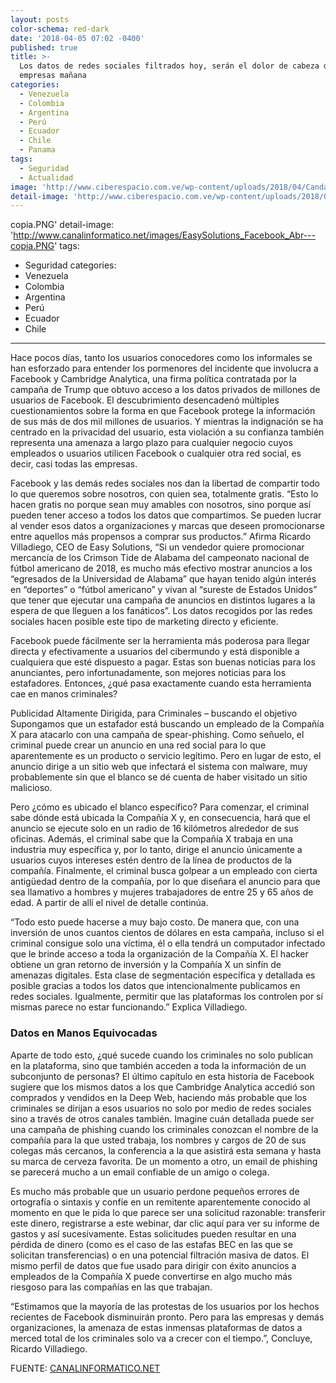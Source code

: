 ```yaml
---
layout: posts
color-schema: red-dark
date: '2018-04-05 07:02 -0400'
published: true
title: >-
  Los datos de redes sociales filtrados hoy, serán el dolor de cabeza de las
  empresas mañana
categories:
  - Venezuela
  - Colombia
  - Argentina
  - Perú
  - Ecuador
  - Chile
  - Panama
tags:
  - Seguridad
  - Actualidad
image: 'http://www.ciberespacio.com.ve/wp-content/uploads/2018/04/Candado.gif'
detail-image: 'http://www.ciberespacio.com.ve/wp-content/uploads/2018/04/Candado.gif'
---
```

copia.PNG'
detail-image: 'http://www.canalinformatico.net/images/EasySolutions_Facebook_Abr---copia.PNG'
tags:
  - Seguridad
categories:
  - Venezuela
  - Colombia
  - Argentina
  - Perú
  - Ecuador
  - Chile
---
Hace pocos días, tanto los usuarios conocedores como los informales se han esforzado para entender los pormenores del incidente que involucra a Facebook y Cambridge Analytica, una firma política contratada por la campaña de Trump que obtuvo acceso a los datos privados de millones de usuarios de Facebook. El descubrimiento desencadenó múltiples cuestionamientos sobre la forma en que Facebook protege la información de sus más de dos mil millones de usuarios. Y mientras la indignación se ha centrado en la privacidad del usuario, esta violación a su confianza también representa una amenaza a largo plazo para cualquier negocio cuyos empleados o usuarios utilicen Facebook o cualquier otra red social, es decir, casi todas las empresas.

Facebook y las demás redes sociales nos dan la libertad de compartir todo lo que queremos sobre nosotros, con quien sea, totalmente gratis. “Esto lo hacen gratis no porque sean muy amables con nosotros, sino porque así pueden tener acceso a todos los datos que compartimos. Se pueden lucrar al vender esos datos a organizaciones y marcas que deseen promocionarse entre aquellos más propensos a comprar sus productos.” Afirma Ricardo Villadiego, CEO de Easy Solutions, “Si un vendedor quiere promocionar mercancía de los Crimson Tide de Alabama del campeonato nacional de fútbol americano de 2018, es mucho más efectivo mostrar anuncios a los “egresados de la Universidad de Alabama” que hayan tenido algún interés en “deportes” o “fútbol americano” y vivan al “sureste de Estados Unidos” que tener que ejecutar una campaña de anuncios en distintos lugares a la espera de que lleguen a los fanáticos”. Los datos recogidos por las redes sociales hacen posible este tipo de marketing directo y eficiente.

Facebook puede fácilmente ser la herramienta más poderosa para llegar directa y efectivamente a usuarios del cibermundo y está disponible a cualquiera que esté dispuesto a pagar. Estas son buenas noticias para los anunciantes, pero infortunadamente, son mejores noticias para los estafadores. Entonces, ¿qué pasa exactamente cuando esta herramienta cae en manos criminales?

Publicidad Altamente Dirigida, para Criminales – buscando el objetivo
Supongamos que un estafador está buscando un empleado de la Compañía X para atacarlo con una campaña de spear-phishing. Como señuelo, el criminal puede crear un anuncio en una red social para lo que aparentemente es un producto o servicio legítimo. Pero en lugar de esto, el anuncio dirige a un sitio web que infectará el sistema con malware, muy probablemente sin que el blanco se dé cuenta de haber visitado un sitio malicioso.

Pero ¿cómo es ubicado el blanco específico? Para comenzar, el criminal sabe dónde está ubicada la Compañía X y, en consecuencia, hará que el anuncio se ejecute solo en un radio de 16 kilómetros alrededor de sus oficinas. Además, el criminal sabe que la Compañía X trabaja en una industria muy específica y, por lo tanto, dirige el anuncio únicamente a usuarios cuyos intereses estén dentro de la línea de productos de la compañía. Finalmente, el criminal busca golpear a un empleado con cierta antigüedad dentro de la compañía, por lo que diseñara el anuncio para que sea llamativo a hombres y mujeres trabajadores de entre 25 y 65 años de edad. A partir de allí el nivel de detalle continúa.

“Todo esto puede hacerse a muy bajo costo. De manera que, con una inversión de unos cuantos cientos de dólares en esta campaña, incluso si el criminal consigue solo una víctima, él o ella tendrá un computador infectado que le brinde acceso a toda la organización de la Compañía X. El hacker obtiene un gran retorno de inversión y la Compañía X un sinfín de amenazas digitales. Esta clase de segmentación específica y detallada es posible gracias a todos los datos que intencionalmente publicamos en redes sociales. Igualmente, permitir que las plataformas los controlen por sí mismas parece no estar funcionando.” Explica Villadiego.

### Datos en Manos Equivocadas
Aparte de todo esto, ¿qué sucede cuando los criminales no solo publican en la plataforma, sino que también acceden a toda la información de un subconjunto de personas? El último capítulo en esta historia de Facebook sugiere que los mismos datos a los que Cambridge Analytica accedió son comprados y vendidos en la Deep Web, haciendo más probable que los criminales se dirijan a esos usuarios no solo por medio de redes sociales sino a través de otros canales también. Imagine cuán detallada puede ser una campaña de phishing cuando los criminales conozcan el nombre de la compañía para la que usted trabaja, los nombres y cargos de 20 de sus colegas más cercanos, la conferencia a la que asistirá esta semana y hasta su marca de cerveza favorita. De un momento a otro, un email de phishing se parecerá mucho a un email confiable de un amigo o colega.

Es mucho más probable que un usuario perdone pequeños errores de ortografía o sintaxis y confíe en un remitente aparentemente conocido al momento en que le pida lo que parece ser una solicitud razonable: transferir este dinero, registrarse a este webinar, dar clic aquí para ver su informe de gastos y así sucesivamente. Estas solicitudes pueden resultar en una pérdida de dinero (como es el caso de las estafas BEC en las que se solicitan transferencias) o en una potencial filtración masiva de datos. El mismo perfil de datos que fue usado para dirigir con éxito anuncios a empleados de la Compañía X puede convertirse en algo mucho más riesgoso para las compañías en las que trabajan.

“Estimamos que la mayoría de las protestas de los usuarios por los hechos recientes de Facebook disminuirán pronto. Pero para las empresas y demás organizaciones, la amenaza de estas inmensas plataformas de datos a merced total de los criminales solo va a crecer con el tiempo.”, Concluye, Ricardo Villadiego.

FUENTE: [CANALINFORMATICO.NET](http://www.canalinformatico.net/index.php/software-y-la-nube/75-seguridad/1738-los-datos-de-redes-sociales-filtrados-hoy-seran-el-dolor-de-cabeza-de-las-empresas-manana)
